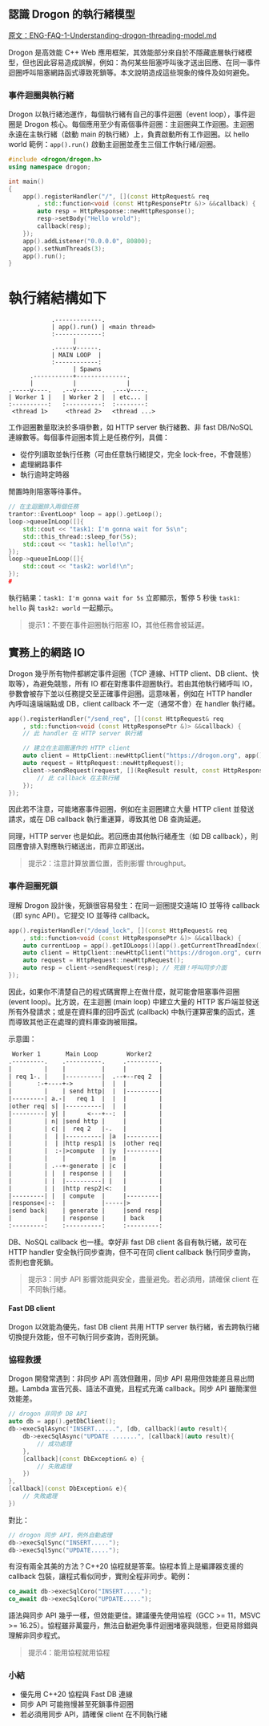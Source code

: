 ## 認識 Drogon 的執行緒模型

[原文：ENG-FAQ-1-Understanding-drogon-threading-model.md](/ENG/ENG-FAQ-1-Understanding-drogon-threading-model.md)

Drogon 是高效能 C++ Web 應用框架，其效能部分來自於不隱藏底層執行緒模型，但也因此容易造成誤解，例如：為何某些阻塞呼叫後才送出回應、在同一事件迴圈呼叫阻塞網路函式導致死鎖等。本文說明造成這些現象的條件及如何避免。

### 事件迴圈與執行緒

Drogon 以執行緒池運作，每個執行緒有自己的事件迴圈（event loop），事件迴圈是 Drogon 核心。每個應用至少有兩個事件迴圈：主迴圈與工作迴圈。主迴圈永遠在主執行緒（啟動 main 的執行緒）上，負責啟動所有工作迴圈。以 hello world 範例：`app().run()` 啟動主迴圈並產生三個工作執行緒/迴圈。

```cpp
#include <drogon/drogon.h>
using namespace drogon;

int main()
{
    app().registerHandler("/", [](const HttpRequest& req
        , std::function<void (const HttpResponsePtr &)> &&callback) {
        auto resp = HttpResponse::newHttpResponse();
        resp->setBody("Hello wrold");
        callback(resp);
    });
    app().addListener("0.0.0.0", 80800);
    app().setNumThreads(3);
    app().run();
}
```

# 執行緒結構如下

```text
            .-------------.
            | app().run() | <main thread>
            :-------------:
                  |
            .-----v------.
            | MAIN LOOP  |
            :------------:
                  | Spawns
      .-----------+--------------.
      |           |              |
.-----v----.   .--v-------.  .---v----.
| Worker 1 |   | Worker 2 |  | etc... |
:----------:   :----------:  :--------:
 <thread 1>     <thread 2>   <thread ...>

```

工作迴圈數量取決於多項參數，如 HTTP server 執行緒數、非 fast DB/NoSQL 連線數等。每個事件迴圈本質上是任務佇列，具備：

- 從佇列讀取並執行任務（可由任意執行緒提交，完全 lock-free，不會競態）
- 處理網路事件
- 執行逾時定時器

閒置時則阻塞等待事件。

```cpp
// 在主迴圈排入兩個任務
trantor::EventLoop* loop = app().getLoop();
loop->queueInLoop([]{
    std::cout << "task1: I'm gonna wait for 5s\n";
    std::this_thread::sleep_for(5s);
    std::cout << "task1: hello!\n";
});
loop->queueInLoop([]{
    std::cout << "task2: world!\n";
});
#
```

執行結果：`task1: I'm gonna wait for 5s` 立即顯示，暫停 5 秒後 `task1: hello` 與 `task2: world` 一起顯示。

> 提示1：不要在事件迴圈執行阻塞 IO，其他任務會被延遲。

## 實務上的網路 IO

Drogon 幾乎所有物件都綁定事件迴圈（TCP 連線、HTTP client、DB client、快取等），為避免競態，所有 IO 都在對應事件迴圈執行。若由其他執行緒呼叫 IO，參數會被存下並以任務提交至正確事件迴圈。這意味著，例如在 HTTP handler 內呼叫遠端端點或 DB，client callback 不一定（通常不會）在 handler 執行緒。

```cpp
app().registerHandler("/send_req", [](const HttpRequest& req
    , std::function<void (const HttpResponsePtr &)> &&callback) {
    // 此 handler 在 HTTP server 執行緒

    // 建立在主迴圈運作的 HTTP client
    auto client = HttpClient::newHttpClient("https://drogon.org", app().getLoop());
    auto request = HttpRequest::newHttpRequest();
    client->sendRequest(request, [](ReqResult result, const HttpResponse& resp) {
        // 此 callback 在主執行緒
    });
});
```

因此若不注意，可能堵塞事件迴圈，例如在主迴圈建立大量 HTTP client 並發送請求，或在 DB callback 執行重運算，導致其他 DB 查詢延遲。

同理，HTTP server 也是如此。若回應由其他執行緒產生（如 DB callback），則回應會排入對應執行緒送出，而非立即送出。

> 提示2：注意計算放置位置，否則影響 throughput。

### 事件迴圈死鎖

理解 Drogon 設計後，死鎖很容易發生：在同一迴圈提交遠端 IO 並等待 callback（即 sync API）。它提交 IO 並等待 callback。

```cpp
app().registerHandler("/dead_lock", [](const HttpRequest& req
    , std::function<void (const HttpResponsePtr &)> &&callback) {
    auto currentLoop = app().getIOLoops()[app().getCurrentThreadIndex()];
    auto client = HttpClient::newHttpClient("https://drogon.org", currentLoop);
    auto request = HttpRequest::newHttpRequest();
    auto resp = client->sendRequest(resp); // 死鎖！呼叫同步介面
});
```

因此，如果你不清楚自己的程式碼實際上在做什麼，就可能會阻塞事件迴圈 (event loop)。比方說，在主迴圈 (main loop) 中建立大量的 HTTP 客戶端並發送所有外發請求；或是在資料庫的回呼函式 (callback) 中執行運算密集的函式，進而導致其他正在處理的資料庫查詢被阻擋。

示意圖：

```txt
 Worker 1       Main Loop        Worker2
.---------.    .----------.     .---------.
|         |    |          |     |         |
| req 1-. |    |----------|  .--+--req 2  |
|       :-+----+->        |  |  |         |
|         |    | send http|  |  |---------|
|---------| a.-|   req 1  |  |  |         |
|other req| s| |----------|  |  |         |
|---------| y| |      <---+--:  |         |
|         | n| |send http |     |         |
|         | c| |  req 2   |-.   |         |
|         |  | |----------| |a  |---------|
|         |  | |http resp1| |s  |other req|
|         |  :-|>compute  | |y  |---------|
|         |    |          | |n  |         |
|         | .--+-generate | |c  |         |
|         | |  | response | |   |         |
|         | |  |----------| |   |         |
|         | |  |http resp2|<:   |         |
|---------| |  | compute  |     |---------|
|response<|-:  |          |-----|>        |
|send back|    | generate |     |send resp|
|         |    | response |     | back    |
:---------:    :----------:     :---------:
```

DB、NoSQL callback 也一樣。幸好非 fast DB client 各自有執行緒，故可在 HTTP handler 安全執行同步查詢，但不可在同 client callback 執行同步查詢，否則也會死鎖。

> 提示3：同步 API 影響效能與安全，盡量避免。若必須用，請確保 client 在不同執行緒。

#### Fast DB client

Drogon 以效能為優先，fast DB client 共用 HTTP server 執行緒，省去跨執行緒切換提升效能，但不可執行同步查詢，否則死鎖。

### 協程救援

Drogon 開發常遇到：非同步 API 高效但難用，同步 API 易用但效能差且易出問題。Lambda 宣告冗長、語法不直覺，且程式充滿 callback。同步 API 雖簡潔但效能差。

```cpp
// drogon 非同步 DB API
auto db = app().getDbClient();
db->execSqlAsync("INSERT......", [db, callback](auto result){
    db->execSqlAsync("UPDATE .......", [callback](auto result){
        // 成功處理
    },
    [callback](const DbException& e) {
        // 失敗處理
    })
},
[callback](const DbException& e){
    // 失敗處理
})
```

對比：

```cpp
// drogon 同步 API，例外自動處理
db->execSqlSync("INSERT.....");
db->execSqlSync("UPDATE.....");
```

有沒有兩全其美的方法？C++20 協程就是答案。協程本質上是編譯器支援的 callback 包裝，讓程式看似同步，實則全程非同步。範例：

```cpp
co_await db->execSqlCoro("INSERT.....");
co_await db->execSqlCoro("UPDATE.....");
```

語法與同步 API 幾乎一樣，但效能更佳。建議優先使用協程（GCC >= 11，MSVC >= 16.25）。協程雖非萬靈丹，無法自動避免事件迴圈堵塞與競態，但更易除錯與理解非同步程式。

> 提示4：能用協程就用協程

### 小結

- 優先用 C++20 協程與 Fast DB 連線
- 同步 API 可能拖慢甚至死鎖事件迴圈
- 若必須用同步 API，請確保 client 在不同執行緒
